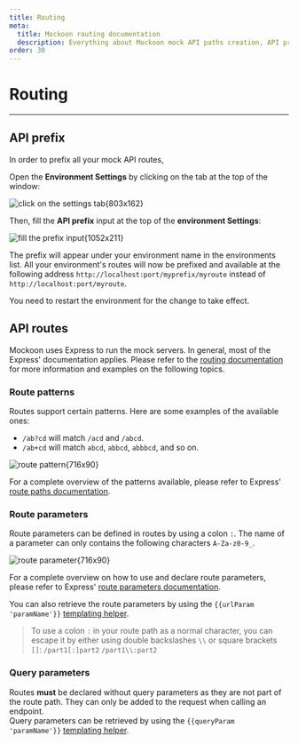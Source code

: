 ```yaml
---
title: Routing
meta:
  title: Mockoon routing documentation
  description: Everything about Mockoon mock API paths creation, API prefix, route parameters, query strings, wildcards and more
order: 30
---
```


# Routing

---

## API prefix

In order to prefix all your mock API routes,

Open the **Environment Settings** by clicking on the tab at the top of the window:

![click on the settings tab{803x162}](/images/docs/v1.17.0/open-environment-settings.png)

Then, fill the **API prefix** input at the top of the **environment Settings**:

![fill the prefix input{1052x211}](/images/docs/v1.17.0/environment-prefix.png)

The prefix will appear under your environment name in the environments list. All your environment's routes will now be prefixed and available at the following address `http://localhost:port/myprefix/myroute` instead of `http://localhost:port/myroute`.

You need to restart the environment for the change to take effect.

## API routes

Mockoon uses Express to run the mock servers. In general, most of the Express' documentation applies. Please refer to the [routing documentation](https://expressjs.com/en/guide/routing.html) for more information and examples on the following topics.

### Route patterns

Routes support certain patterns. Here are some examples of the available ones:

- `/ab?cd` will match `/acd` and `/abcd`.
- `/ab+cd` will match `abcd`, `abbcd`, `abbbcd`, and so on.

![route pattern{716x90}](/images/docs/v1.17.0/route-patterns.png)

For a complete overview of the patterns available, please refer to Express' [route paths documentation](https://expressjs.com/en/guide/routing.html#route-paths).

### Route parameters

Route parameters can be defined in routes by using a colon `:`. The name of a parameter can only contains the following characters `A-Za-z0-9_`.

![route parameter{716x90}](/images/docs/v1.17.0/route-params.png)

For a complete overview on how to use and declare route parameters, please refer to Express' [route parameters documentation](https://expressjs.com/en/guide/routing.html#route-parameters).

You can also retrieve the route parameters by using the `{{urlParam 'paramName'}}` [templating helper](docs:templating/mockoon-request-helpers#urlparam).

> To use a colon `:` in your route path as a normal character, you can escape it by either using double backslashes `\\` or square brackets `[]`:
> `/part1[:]part2`
> `/part1\\:part2`

### Query parameters

Routes **must** be declared without query parameters as they are not part of the route path. They can only be added to the request when calling an endpoint.  
Query parameters can be retrieved by using the `{{queryParam 'paramName'}}` [templating helper](docs:templating/mockoon-request-helpers#queryparam).
